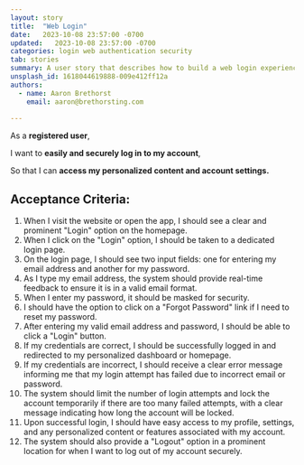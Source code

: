 ```yaml
---
layout: story
title:  "Web Login"
date:   2023-10-08 23:57:00 -0700
updated:   2023-10-08 23:57:00 -0700
categories: login web authentication security
tab: stories
summary: A user story that describes how to build a web login experience for a SaaS product.
unsplash_id: 1618044619888-009e412ff12a
authors:
  - name: Aaron Brethorst
    email: aaron@brethorsting.com
  
---
```



As a **registered user**,

I want to **easily and securely log in to my account**,

So that I can **access my personalized content and account settings.**

## Acceptance Criteria:

1. When I visit the website or open the app, I should see a clear and prominent "Login" option on the homepage.
1. When I click on the "Login" option, I should be taken to a dedicated login page.
1. On the login page, I should see two input fields: one for entering my email address and another for my password.
1. As I type my email address, the system should provide real-time feedback to ensure it is in a valid email format.
1. When I enter my password, it should be masked for security.
1. I should have the option to click on a "Forgot Password" link if I need to reset my password.
1. After entering my valid email address and password, I should be able to click a "Login" button.
1. If my credentials are correct, I should be successfully logged in and redirected to my personalized dashboard or homepage.
1. If my credentials are incorrect, I should receive a clear error message informing me that my login attempt has failed due to incorrect email or password.
1. The system should limit the number of login attempts and lock the account temporarily if there are too many failed attempts, with a clear message indicating how long the account will be locked.
1. Upon successful login, I should have easy access to my profile, settings, and any personalized content or features associated with my account.
1. The system should also provide a "Logout" option in a prominent location for when I want to log out of my account securely.

